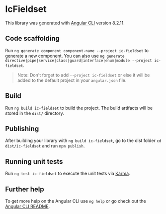 # IcFieldset

This library was generated with [Angular CLI](https://github.com/angular/angular-cli) version 8.2.11.

## Code scaffolding

Run `ng generate component component-name --project ic-fieldset` to generate a new component. You can also use `ng generate directive|pipe|service|class|guard|interface|enum|module --project ic-fieldset`.
> Note: Don't forget to add `--project ic-fieldset` or else it will be added to the default project in your `angular.json` file. 

## Build

Run `ng build ic-fieldset` to build the project. The build artifacts will be stored in the `dist/` directory.

## Publishing

After building your library with `ng build ic-fieldset`, go to the dist folder `cd dist/ic-fieldset` and run `npm publish`.

## Running unit tests

Run `ng test ic-fieldset` to execute the unit tests via [Karma](https://karma-runner.github.io).

## Further help

To get more help on the Angular CLI use `ng help` or go check out the [Angular CLI README](https://github.com/angular/angular-cli/blob/master/README.md).
